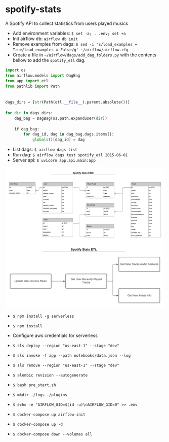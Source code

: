 # spotify-stats

A Spotify API to collect statistics from users played musics

- Add environment variables: `$ set -a; . .env; set +a`
- Init airflow db: `airflow db init`
- Remove examples from dags: `$ sed -i 's/load_examples = True/load_examples = False/g' ~/airflow/airflow.cfg`
- Create a file in `~/airflow/dags/add_dag_folders.py` with the contents bellow to add the `spotify_etl` dag.

```python
import os
from airflow.models import DagBag
from app import etl
from pathlib import Path


dags_dirs = [str(Path(etl.__file__).parent.absolute())]

for dir in dags_dirs:
    dag_bag = DagBag(os.path.expanduser(dir))

    if dag_bag:
        for dag_id, dag in dag_bag.dags.items():
            globals()[dag_id] = dag
```

- List dags: `$ airflow dags list`
- Run dag: `$ airflow dags test spotify_etl 2015-06-01`
- Server api: `$ uvicorn app.api.main:app`

![db erd diagram](./spotify-stats-erd.png)
![etl diagram](./spotify-stats-etl.png)

- `$ npm install -g serverless`
- `$ npm install`
- Configure aws credentials for serverless
- `$ sls deploy --region "us-east-1" --stage "dev"`
- `$ sls invoke -f app --path notebooks/data.json --log`
- `$ sls remove --region "us-east-1" --stage "dev"`

- `$ alembic revision --autogenerate`
- `$ bash pre_start.sh`

- `$ mkdir ./logs ./plugins`
- `$ echo -e "AIRFLOW_UID=$(id -u)\nAIRFLOW_GID=0" >> .env`
- `$ docker-compose up airflow-init`
- `$ docker-compose up -d`
- `$ docker-compose down --volumes all`
